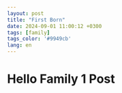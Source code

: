 ```yaml
---
layout: post
title: "First Born"
date: 2024-09-01 11:00:12 +0300
tags: [family]
tags_color: '#9949cb'
lang: en
---
```

# Hello Family 1 Post 

